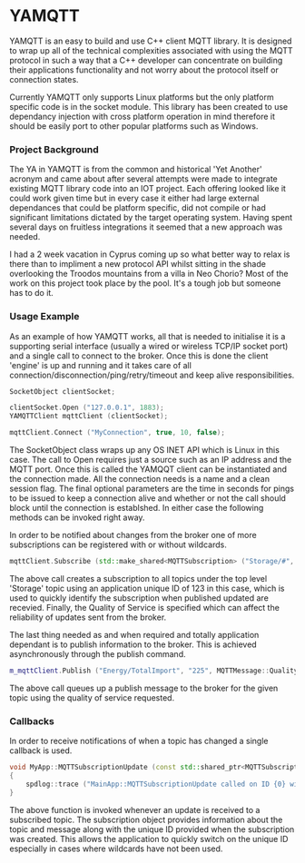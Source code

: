 # YAMQTT

YAMQTT is an easy to build and use C++ client MQTT library. It is designed to wrap up all of the technical complexities associated with using the MQTT protocol in such a way that a C++ developer can concentrate on building their applications functionality and not worry about the protocol itself or connection states.

Currently YAMQTT only supports Linux platforms but the only platform specific code is in the socket module. This library has been created to use dependancy injection with cross platform operation in mind therefore it should be easily port to other popular platforms such as Windows.

### Project Background

The YA in YAMQTT is from the common and historical 'Yet Another' acronym and came about after several attempts were made to integrate existing MQTT library code into an IOT project. Each offering looked like it could work given time but in every case it either had large external dependances that could be platform specific, did not compile or had significant limitations dictated by the target operating system. Having spent several days on fruitless integrations it seemed that a new approach was needed.

I had a 2 week vacation in Cyprus coming up so what better way to relax is there than to impliment a new protocol API whilst sitting in the shade overlooking the Troodos mountains from a villa in Neo Chorio? Most of the work on this project took place by the pool. It's a tough job but someone has to do it.

### Usage Example

As an example of how YAMQTT works, all that is needed to initialise it is a supporting serial interface (usually a wired or wireless TCP/IP socket port) and a single call to connect to the broker. Once this is done the client 'engine' is up and running and it takes care of all connection/disconnection/ping/retry/timeout and keep alive responsibilities.

```C++
SocketObject clientSocket;

clientSocket.Open ("127.0.0.1", 1883);
YAMQTTClient mqttClient (clientSocket);

mqttClient.Connect ("MyConnection", true, 10, false);
```

The SocketObject class wraps up any OS INET API which is Linux in this case. The call to Open requires just a source such as an IP address and the MQTT port. Once this is called the YAMQQT client can be instantiated and the connection made. All the connection needs is a name and a clean session flag. The final optional parameters are the time in seconds for pings to be issued to keep a connection alive and whether or not the call should block until the connection is establshed. In either case the following methods can be invoked right away.

In order to be notified about changes from the broker one of more  subscriptions can be registered with or without wildcards.

```C++
mqttClient.Subscribe (std::make_shared<MQTTSubscription> ("Storage/#", 123, MQTTMessage::QualityOfService::AtLeastOnce));
```

The above call creates a subscription to all topics under the top level 'Storage' topic using an application unique ID of 123 in this case, which is used to quickly identify the subscription when published updated are recevied. Finally, the Quality of Service is specified which can affect the reliability of updates sent from the broker.

The last thing needed as and when required and totally application dependant is to publish information to the broker. This is achieved asynchronously through the publish command.

```C++
m_mqttClient.Publish ("Energy/TotalImport", "225", MQTTMessage::QualityOfService::FireAndForget);
```

The above call queues up a publish message to the broker for the given topic using the quality of service requested.

### Callbacks

In order to receive notifications of when a topic has changed a single callback is used.

```C++
void MyApp::MQTTSubscriptionUpdate (const std::shared_ptr<MQTTSubscription>& subscription)
{
	spdlog::trace ("MainApp::MQTTSubscriptionUpdate called on ID {0} with topic [{1}] and message [{2}]", subscription->UniqueIdentifier (), subscription->BrokerTopic (), subscription->BrokerMessage ());
}
```

The above function is invoked whenever an update is received to a subscribed topic. The subscription object provides information about the topic and message along with the unique ID provided when the subscription was created. This allows the application to quickly switch on the unique ID especially in cases where wildcards have not been used.
